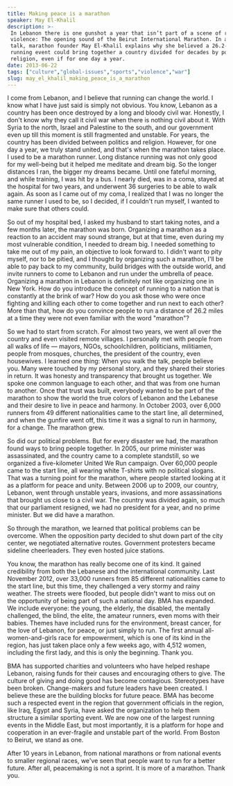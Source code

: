 ```yaml
---
title: Making peace is a marathon
speaker: May El-Khalil
description: >-
 In Lebanon there is one gunshot a year that isn’t part of a scene of routine
 violence: The opening sound of the Beirut International Marathon. In a moving
 talk, marathon founder May El-Khalil explains why she believed a 26.2-mile
 running event could bring together a country divided for decades by politics and
 religion, even if for one day a year.
date: 2013-06-22
tags: ["culture","global-issues","sports","violence","war"]
slug: may_el_khalil_making_peace_is_a_marathon
---
```


I come from Lebanon, and I believe that running can change the world. I know what I have
just said is simply not obvious. You know, Lebanon as a country has been once destroyed by
a long and bloody civil war. Honestly, I don't know why they call it civil war when there
is nothing civil about it. With Syria to the north, Israel and Palestine to the south, and
our government even up till this moment is still fragmented and unstable. For years, the
country has been divided between politics and religion. However, for one day a year, we
truly stand united, and that's when the marathon takes place. I used to be a marathon
runner. Long distance running was not only good for my well-being but it helped me
meditate and dream big. So the longer distances I ran, the bigger my dreams became. Until
one fateful morning, and while training, I was hit by a bus. I nearly died, was in a coma,
stayed at the hospital for two years, and underwent 36 surgeries to be able to walk
again. As soon as I came out of my coma, I realized that I was no longer the same runner I
used to be, so I decided, if I couldn't run myself, I wanted to make sure that others
could.

So out of my hospital bed, I asked my husband to start taking notes, and a few months
later, the marathon was born. Organizing a marathon as a reaction to an accident may sound
strange, but at that time, even during my most vulnerable condition, I needed to dream
big. I needed something to take me out of my pain, an objective to look forward to. I
didn't want to pity myself, nor to be pitied, and I thought by organizing such a marathon,
I'll be able to pay back to my community, build bridges with the outside world, and invite
runners to come to Lebanon and run under the umbrella of peace. Organizing a marathon in
Lebanon is definitely not like organizing one in New York. How do you introduce the
concept of running to a nation that is constantly at the brink of war? How do you ask
those who were once fighting and killing each other to come together and run next to each
other? More than that, how do you convince people to run a distance of 26.2 miles at a
time they were not even familiar with the word "marathon"?

So we had to start from scratch. For almost two years, we went all over the country and
even visited remote villages. I personally met with people from all walks of life —
mayors, NGOs, schoolchildren, politicians, militiamen, people from mosques, churches, the
president of the country, even housewives. I learned one thing: When you walk the talk,
people believe you. Many were touched by my personal story, and they shared their stories
in return. It was honesty and transparency that brought us together. We spoke one common
language to each other, and that was from one human to another. Once that trust was built,
everybody wanted to be part of the marathon to show the world the true colors of Lebanon
and the Lebanese and their desire to live in peace and harmony. In October 2003, over 6,000
runners from 49 different nationalities came to the start line, all determined, and when
the gunfire went off, this time it was a signal to run in harmony, for a change. The
marathon grew.

So did our political problems. But for every disaster we had, the marathon found ways to
bring people together. In 2005, our prime minister was assassinated, and the country came
to a complete standstill, so we organized a five-kilometer United We Run campaign. Over
60,000 people came to the start line, all wearing white T-shirts with no political
slogans. That was a turning point for the marathon, where people started looking at it as
a platform for peace and unity. Between 2006 up to 2009, our country, Lebanon, went through
unstable years, invasions, and more assassinations that brought us close to a civil war.
The country was divided again, so much that our parliament resigned, we had no president
for a year, and no prime minister. But we did have a marathon.

So through the marathon, we learned that political problems can be overcome. When the
opposition party decided to shut down part of the city center, we negotiated alternative
routes. Government protesters became sideline cheerleaders. They even hosted juice
stations.

You know, the marathon has really become one of its kind. It gained credibility from both
the Lebanese and the international community. Last November 2012, over 33,000 runners from
85 different nationalities came to the start line, but this time, they challenged a very
stormy and rainy weather. The streets were flooded, but people didn't want to miss out on
the opportunity of being part of such a national day. BMA has expanded. We include
everyone: the young, the elderly, the disabled, the mentally challenged, the blind, the
elite, the amateur runners, even moms with their babies. Themes have included runs for the
environment, breast cancer, for the love of Lebanon, for peace, or just simply to run. The
first annual all-women-and-girls race for empowerment, which is one of its kind in the
region, has just taken place only a few weeks ago, with 4,512 women, including the first
lady, and this is only the beginning. Thank you.

BMA has supported charities and volunteers who have helped reshape Lebanon, raising funds
for their causes and encouraging others to give. The culture of giving and doing good has
become contagious. Stereotypes have been broken. Change-makers and future leaders have
been created. I believe these are the building blocks for future peace. BMA has become such
a respected event in the region that government officials in the region, like Iraq, Egypt
and Syria, have asked the organization to help them structure a similar sporting event. We
are now one of the largest running events in the Middle East, but most importantly, it is
a platform for hope and cooperation in an ever-fragile and unstable part of the world.
From Boston to Beirut, we stand as one.

After 10 years in Lebanon, from national marathons or from national events to smaller
regional races, we've seen that people want to run for a better future. After all,
peacemaking is not a sprint. It is more of a marathon. Thank you.

<!--
ad_duration=3.33
event="TEDGlobal 2013"
external_start_time=0
intro_duration=11.82
is_subtitle_required="False"
is_talk_featured="True"
language="en"
language_swap="False"
native_language="en"
number_of_related_talks=6
number_of_speakers=1
number_of_subtitled_videos=40
number_of_tags=5
number_of_talk_download_languages=41
number_of_talk_more_resources=0
number_of_talk_recommendations=0
number_of_talks_take_actions=0
post_ad_duration=0.83
published_timestamp="2013-08-16 15:00:07"
recording_date="2013-06-22"
speaker_description="Founder of the Beirut Marathon"
speaker_is_published=1
speaker_name="May El-Khalil"
speaker_what_others_say="Indeed, as the Middle East fractures under the weight of disparity, the Beirut Marathon continues to unite."
talk_name="Making peace is a marathon"
talks_tags=["culture","global-issues","sports","violence","war"]
url_audio="https://download.ted.com/talks/MayElKhalil_2013G.mp3?apikey=acme-roadrunner"
url_photo_speaker="https://pe.tedcdn.com/images/ted/ce66692aedfaa27aa4be106078af4a07afd930b7_254x191.jpg"
url_photo_talk="https://pe.tedcdn.com/images/ted/01fa1005062b164ab6a33e3ec6ffa6aeaff24ec5_1600x1200.jpg"
url_webpage="https://www.ted.com/talks/may_el_khalil_making_peace_is_a_marathon"
video_type_name="TED Stage Talk"
-->